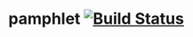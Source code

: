 # pamphlet [![Build Status](https://travis-ci.com/brianclinkenbeard/pamphlet.svg?token=YYjD2LYA5ynr5RiEDZiN&branch=master)](https://travis-ci.com/brianclinkenbeard/pamphlet)
